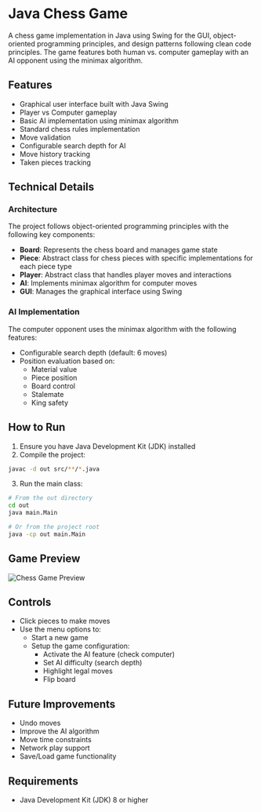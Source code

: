 # Java Chess Game

A chess game implementation in Java using Swing for the GUI, object-oriented programming principles, and design patterns following clean code principles. The game features both human vs. computer gameplay with an AI opponent using the minimax algorithm.

## Features

- Graphical user interface built with Java Swing
- Player vs Computer gameplay
- Basic AI implementation using minimax algorithm
- Standard chess rules implementation
- Move validation
- Configurable search depth for AI
- Move history tracking
- Taken pieces tracking

## Technical Details

### Architecture

The project follows object-oriented programming principles with the following key components:

- **Board**: Represents the chess board and manages game state
- **Piece**: Abstract class for chess pieces with specific implementations for each piece type
- **Player**: Abstract class that handles player moves and interactions 
- **AI**: Implements minimax algorithm for computer moves
- **GUI**: Manages the graphical interface using Swing 

### AI Implementation

The computer opponent uses the minimax algorithm with the following features:
- Configurable search depth (default: 6 moves)
- Position evaluation based on:
  - Material value
  - Piece position
  - Board control
  - Stalemate
  - King safety

## How to Run

1. Ensure you have Java Development Kit (JDK) installed
2. Compile the project:
```bash
javac -d out src/**/*.java
```
3. Run the main class:
```bash
# From the out directory
cd out
java main.Main

# Or from the project root
java -cp out main.Main
```

## Game Preview

![Chess Game Preview](https://github.com/user-attachments/assets/fd131daf-1622-49b1-9be5-f833a1830d58)

## Controls

- Click pieces to make moves
- Use the menu options to:
  - Start a new game
  - Setup the game configuration:
    - Activate the AI feature (check computer)
    - Set AI difficulty (search depth)
    - Highlight legal moves
    - Flip board

## Future Improvements

- Undo moves 
- Improve the AI algorithm
- Move time constraints
- Network play support
- Save/Load game functionality

## Requirements

- Java Development Kit (JDK) 8 or higher
